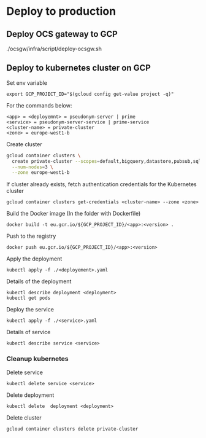 # Deploy to production

## Deploy OCS gateway to GCP

./ocsgw/infra/script/deploy-ocsgw.sh

## Deploy to kubernetes cluster on GCP

Set env variable

    export GCP_PROJECT_ID="$(gcloud config get-value project -q)"

For the commands below:

    <app> = <deployemnt> = pseudonym-server | prime
    <service> = pseudonym-server-service | prime-service
    <cluster-name> = private-cluster
    <zone> = europe-west1-b

Create cluster

```bash
gcloud container clusters \
  create private-cluster --scopes=default,bigquery,datastore,pubsub,sql,storage-rw \
  --num-nodes=3 \
  --zone europe-west1-b
```

If cluster already exists, fetch authentication credentials for the Kubernetes cluster

    gcloud container clusters get-credentials <cluster-name> --zone <zone>


Build the Docker image (In the folder with Dockerfile)

    docker build -t eu.gcr.io/${GCP_PROJECT_ID}/<app>:<version> .

Push to the registry

    docker push eu.gcr.io/${GCP_PROJECT_ID}/<app>:<version>

Apply the deployment

    kubectl apply -f ./<deployement>.yaml

Details of the deployment

    kubectl describe deployment <deployment>
    kubectl get pods

Deploy the service

    kubectl apply -f ./<service>.yaml

Details of service

    kubectl describe service <service>

### Cleanup kubernetes

Delete service

    kubectl delete service <service>

Delete deployment

    kubectl delete  deployment <deployment>

Delete cluster

    gcloud container clusters delete private-cluster
